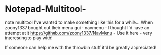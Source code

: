 # Notepad-Multitool-
note multitool
I've wanted to make something like this for a while...
When zoony1337 bought out their menu gui - navmenu - I thought I'd have an attempt at it
https://github.com/zoony1337/NavMenu - Use it here - very interesting to play with!

If someone can help me with the throwbin stuff it'd be greatly appreciated!
